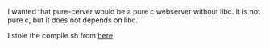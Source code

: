 I wanted that pure-cerver would be a pure c webserver without libc.
It is not pure c, but it does not depends on libc.

I stole the compile.sh from [here](https://github.com/Francesco149/nolibc-httpd/blob/master/build.sh)
